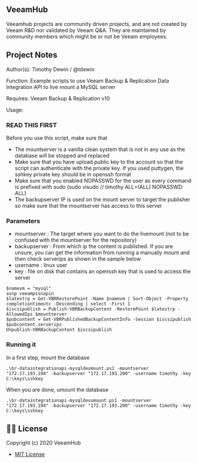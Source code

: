 ## VeeamHub

Veeamhub projects are community driven projects, and are not created by Veeam R&D nor validated by Veeam Q&A. They are maintained by community members which might be or not be Veeam employees.

## Project Notes
Author(s): Timothy Dewin / @tdewin

Function: Example scripts to use Veeam Backup & Replication Data Integration API to live mount a MySQL server

Requires: Veeam Backup & Replication v10

Usage:

### READ THIS FIRST
Before you use this script, make sure that
- The mountserver is a vanilla clean system that is not in any use as the database will be stopped and replaced
- Make sure that you have upload public key to the account so that the script can authenticate with the private key. If you used puttygen, the sshkey private key should be in openssh format
- Make sure that you enabled NOPASSWD for the user as every command is prefixed with sudo (sudo visudo // timothy ALL=(ALL) NOPASSWD: ALL)
- The backupserver IP is used on the mount server to target the publisher so make sure that the mountserver has access to this server


### Parameters
- mountserver : The target where you want to do the livemount (not to be confused with the mountserver for the repository)
- backupserver : From which ip the content is published. If you are unsure, you can get the information from running a manually mount and then check serverips as shown in the sample below
- username : linux user
- key : file on disk that contains an openssh key that is used to access the server

```
$namevm = "mysql"
asnp veeampssnapin
$latestrp = Get-VBRRestorePoint -Name $namevm | Sort-Object -Property completiontimeutc -Descending | select -First 1
$iscsipublish = Publish-VBRBackupContent -RestorePoint $latestrp -AllowedIps $mountserver
$pubcontent = Get-VBRPublishedBackupContentInfo -Session $iscsipublish
$pubcontent.serverips
Unpublish-VBRBackupContent $iscsipublish
```


### Running it

In a first step, mount the database
```
.\br-dataintegrationapi-mysqldevmount.ps1 -mountserver "172.17.193.194" -backupserver "172.17.193.200" -username timothy -key C:\keys\sshkey
```

When you are done, umount the database
```
.\br-dataintegrationapi-mysqldevumount.ps1 -mountserver "172.17.193.194" -backupserver "172.17.193.200" -username timothy -key C:\keys\sshkey
```



## 🤝🏾 License
Copyright (c) 2020 VeeamHub

- [MIT License](LICENSE)